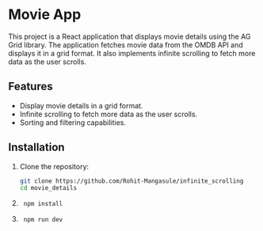 # Movie App

This project is a React application that displays movie details using the AG Grid library. The application fetches movie data from the OMDB API and displays it in a grid format. It also implements infinite scrolling to fetch more data as the user scrolls.

## Features

- Display movie details in a grid format.
- Infinite scrolling to fetch more data as the user scrolls.
- Sorting and filtering capabilities.

## Installation

1. Clone the repository:
   ```sh
   git clone https://github.com/Rohit-Mangasule/infinite_scrolling
   cd movie_details
   ```

2. ```sh
    npm install
    ```

3. ```sh
    npm run dev
    ```